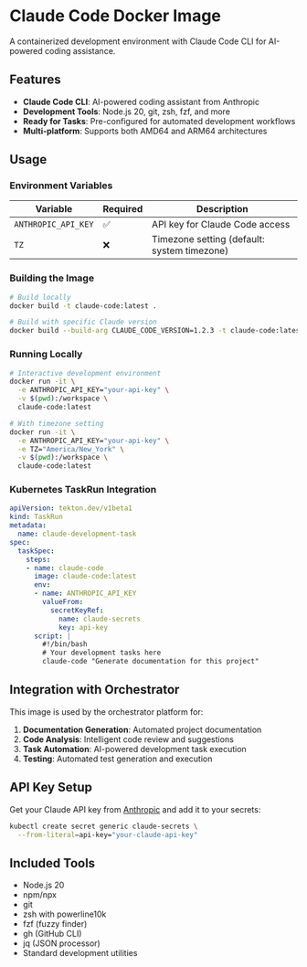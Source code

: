 # Claude Code Docker Image

A containerized development environment with Claude Code CLI for AI-powered coding assistance.

## Features

- **Claude Code CLI**: AI-powered coding assistant from Anthropic
- **Development Tools**: Node.js 20, git, zsh, fzf, and more
- **Ready for Tasks**: Pre-configured for automated development workflows
- **Multi-platform**: Supports both AMD64 and ARM64 architectures

## Usage

### Environment Variables

| Variable | Required | Description |
|----------|----------|-------------|
| `ANTHROPIC_API_KEY` | ✅ | API key for Claude Code access |
| `TZ` | ❌ | Timezone setting (default: system timezone) |

### Building the Image

```bash
# Build locally
docker build -t claude-code:latest .

# Build with specific Claude version
docker build --build-arg CLAUDE_CODE_VERSION=1.2.3 -t claude-code:latest .
```

### Running Locally

```bash
# Interactive development environment
docker run -it \
  -e ANTHROPIC_API_KEY="your-api-key" \
  -v $(pwd):/workspace \
  claude-code:latest

# With timezone setting
docker run -it \
  -e ANTHROPIC_API_KEY="your-api-key" \
  -e TZ="America/New_York" \
  -v $(pwd):/workspace \
  claude-code:latest
```

### Kubernetes TaskRun Integration

```yaml
apiVersion: tekton.dev/v1beta1
kind: TaskRun
metadata:
  name: claude-development-task
spec:
  taskSpec:
    steps:
    - name: claude-code
      image: claude-code:latest
      env:
      - name: ANTHROPIC_API_KEY
        valueFrom:
          secretKeyRef:
            name: claude-secrets
            key: api-key
      script: |
        #!/bin/bash
        # Your development tasks here
        claude-code "Generate documentation for this project"
```

## Integration with Orchestrator

This image is used by the orchestrator platform for:

1. **Documentation Generation**: Automated project documentation
2. **Code Analysis**: Intelligent code review and suggestions
3. **Task Automation**: AI-powered development task execution
4. **Testing**: Automated test generation and execution

## API Key Setup

Get your Claude API key from [Anthropic](https://console.anthropic.com) and add it to your secrets:

```bash
kubectl create secret generic claude-secrets \
  --from-literal=api-key="your-claude-api-key"
```

## Included Tools

- Node.js 20
- npm/npx
- git
- zsh with powerline10k
- fzf (fuzzy finder)
- gh (GitHub CLI)
- jq (JSON processor)
- Standard development utilities